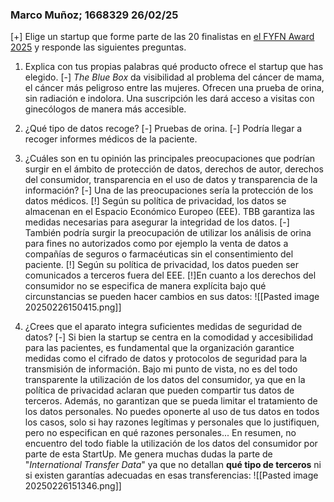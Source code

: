 
### Marco Muñoz; 1668329                                                 26/02/25

[+] Elige un startup que forme parte de las 20 finalistas en [el FYFN Award 2025](https://www.4yfn.com/4yfn-awards) y responde las siguientes preguntas.

1. Explica con tus propias palabras qué producto ofrece el startup que has elegido.
		[-] _The Blue Box_  da visibilidad al problema del cáncer de mama, el cáncer más peligroso entre las mujeres. Ofrecen una prueba de orina, sin radiación e indolora. Una suscripción les dará acceso a visitas con ginecólogos de manera más accesible.



2. ¿Qué tipo de datos recoge?
		[-] Pruebas de orina.
		[-] Podría llegar a recoger informes médicos de la paciente.


3. ¿Cuáles son en tu opinión las principales preocupaciones que podrían surgir en el ámbito de protección de datos, derechos de autor, derechos del consumidor, transparencia en el uso de datos y transparencia de la información?
		[-] Una de las preocupaciones sería la protección de los datos médicos. [!] Según su política de privacidad, los datos se almacenan en el Espacio Económico Europeo (EEE). TBB garantiza las medidas necesarias para asegurar la integridad de los datos.
		[-] También podría surgir la preocupación de utilizar los análisis de orina para fines no autorizados como por ejemplo la venta de datos a compañías de seguros o farmacéuticas sin el consentimiento del paciente. [!] Según su política de privacidad, los datos pueden ser comunicados a terceros fuera del EEE. 
		[!]En cuanto a los derechos del consumidor no se especifica de manera explícita bajo qué circunstancias se pueden hacer cambios en sus datos:
		![[Pasted image 20250226150415.png]]

4. ¿Crees que el aparato integra suficientes medidas de seguridad de datos?
		[-] Si bien la startup se centra en la comodidad y accesibilidad para las pacientes, es fundamental que la organización garantice medidas como el cifrado de datos y protocolos de seguridad para la transmisión de información. 
		Bajo mi punto de vista, no es del todo transparente la utilización de los datos del consumidor, ya que en la política de privacidad aclaran que pueden compartir tus datos de terceros. 
		Además, no garantizan que se pueda limitar el tratamiento de los datos personales. No puedes oponerte al uso de tus datos en todos los casos, solo si hay razones legítimas y personales que lo justifiquen, pero no especifican en qué razones personales...
		En resumen, no encuentro del todo fiable la utilización de los datos del consumidor por parte de esta StartUp. Me genera muchas dudas la parte de "_International Transfer Data_" ya que no detallan **qué tipo de terceros** ni si existen garantías adecuadas en esas transferencias:
		![[Pasted image 20250226151346.png]]